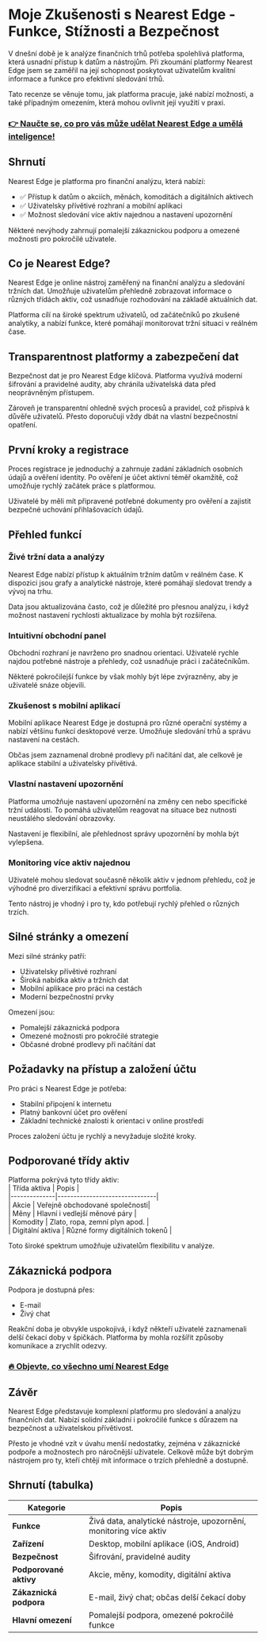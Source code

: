 # Moje Zkušenosti s Nearest Edge - Funkce, Stížnosti a Bezpečnost
   
V dnešní době je k analýze finančních trhů potřeba spolehlivá platforma, která usnadní přístup k datům a nástrojům. Při zkoumání platformy Nearest Edge jsem se zaměřil na její schopnost poskytovat uživatelům kvalitní informace a funkce pro efektivní sledování trhů.  

Tato recenze se věnuje tomu, jak platforma pracuje, jaké nabízí možnosti, a také případným omezením, která mohou ovlivnit její využití v praxi.  

### [👉 Naučte se, co pro vás může udělat Nearest Edge a umělá inteligence!](https://tinyurl.com/28b3hlor)
## Shrnutí  
Nearest Edge je platforma pro finanční analýzu, která nabízí:  
- ✅ Přístup k datům o akciích, měnách, komoditách a digitálních aktivech  
- ✅ Uživatelsky přívětivé rozhraní a mobilní aplikaci  
- ✅ Možnost sledování více aktiv najednou a nastavení upozornění  

Některé nevýhody zahrnují pomalejší zákaznickou podporu a omezené možnosti pro pokročilé uživatele.  

## Co je Nearest Edge?  
Nearest Edge je online nástroj zaměřený na finanční analýzu a sledování tržních dat. Umožňuje uživatelům přehledně zobrazovat informace o různých třídách aktiv, což usnadňuje rozhodování na základě aktuálních dat.  

Platforma cílí na široké spektrum uživatelů, od začátečníků po zkušené analytiky, a nabízí funkce, které pomáhají monitorovat tržní situaci v reálném čase.  

## Transparentnost platformy a zabezpečení dat  
Bezpečnost dat je pro Nearest Edge klíčová. Platforma využívá moderní šifrování a pravidelné audity, aby chránila uživatelská data před neoprávněným přístupem.  

Zároveň je transparentní ohledně svých procesů a pravidel, což přispívá k důvěře uživatelů. Přesto doporučuji vždy dbát na vlastní bezpečnostní opatření.  

## První kroky a registrace  
Proces registrace je jednoduchý a zahrnuje zadání základních osobních údajů a ověření identity. Po ověření je účet aktivní téměř okamžitě, což umožňuje rychlý začátek práce s platformou.  

Uživatelé by měli mít připravené potřebné dokumenty pro ověření a zajistit bezpečné uchování přihlašovacích údajů.  

## Přehled funkcí  

### Živé tržní data a analýzy  
Nearest Edge nabízí přístup k aktuálním tržním datům v reálném čase. K dispozici jsou grafy a analytické nástroje, které pomáhají sledovat trendy a vývoj na trhu.  

Data jsou aktualizována často, což je důležité pro přesnou analýzu, i když možnost nastavení rychlosti aktualizace by mohla být rozšířena.  

### Intuitivní obchodní panel  
Obchodní rozhraní je navrženo pro snadnou orientaci. Uživatelé rychle najdou potřebné nástroje a přehledy, což usnadňuje práci i začátečníkům.  

Některé pokročilejší funkce by však mohly být lépe zvýrazněny, aby je uživatelé snáze objevili.  

### Zkušenost s mobilní aplikací  
Mobilní aplikace Nearest Edge je dostupná pro různé operační systémy a nabízí většinu funkcí desktopové verze. Umožňuje sledování trhů a správu nastavení na cestách.  

Občas jsem zaznamenal drobné prodlevy při načítání dat, ale celkově je aplikace stabilní a uživatelsky přívětivá.  

### Vlastní nastavení upozornění  
Platforma umožňuje nastavení upozornění na změny cen nebo specifické tržní události. To pomáhá uživatelům reagovat na situace bez nutnosti neustálého sledování obrazovky.  

Nastavení je flexibilní, ale přehlednost správy upozornění by mohla být vylepšena.  

### Monitoring více aktiv najednou  
Uživatelé mohou sledovat současně několik aktiv v jednom přehledu, což je výhodné pro diverzifikaci a efektivní správu portfolia.  

Tento nástroj je vhodný i pro ty, kdo potřebují rychlý přehled o různých trzích.  

## Silné stránky a omezení  
Mezi silné stránky patří:  
- Uživatelsky přívětivé rozhraní  
- Široká nabídka aktiv a tržních dat  
- Mobilní aplikace pro práci na cestách  
- Moderní bezpečnostní prvky  

Omezení jsou:  
- Pomalejší zákaznická podpora  
- Omezené možnosti pro pokročilé strategie  
- Občasné drobné prodlevy při načítání dat  

## Požadavky na přístup a založení účtu  
Pro práci s Nearest Edge je potřeba:  
- Stabilní připojení k internetu  
- Platný bankovní účet pro ověření  
- Základní technické znalosti k orientaci v online prostředí  

Proces založení účtu je rychlý a nevyžaduje složité kroky.  

## Podporované třídy aktiv  
Platforma pokrývá tyto třídy aktiv:  
| Třída aktiva | Popis                          |  
|--------------|-------------------------------|  
| Akcie        | Veřejně obchodované společnosti|  
| Měny         | Hlavní i vedlejší měnové páry  |  
| Komodity     | Zlato, ropa, zemní plyn apod.  |  
| Digitální aktiva | Různé formy digitálních tokenů  |  

Toto široké spektrum umožňuje uživatelům flexibilitu v analýze.  

## Zákaznická podpora  
Podpora je dostupná přes:  
- E-mail  
- Živý chat  

Reakční doba je obvykle uspokojivá, i když někteří uživatelé zaznamenali delší čekací doby v špičkách. Platforma by mohla rozšířit způsoby komunikace a zrychlit odezvy.  

### [🔥 Objevte, co všechno umí Nearest Edge](https://tinyurl.com/28b3hlor)
## Závěr  
Nearest Edge představuje komplexní platformu pro sledování a analýzu finančních dat. Nabízí solidní základní i pokročilé funkce s důrazem na bezpečnost a uživatelskou přívětivost.  

Přesto je vhodné vzít v úvahu menší nedostatky, zejména v zákaznické podpoře a možnostech pro náročnější uživatele. Celkově může být dobrým nástrojem pro ty, kteří chtějí mít informace o trzích přehledně a dostupně.  

## Shrnutí (tabulka)  

| Kategorie               | Popis                                                      |  
|------------------------|------------------------------------------------------------|  
| **Funkce**             | Živá data, analytické nástroje, upozornění, monitoring více aktiv |  
| **Zařízení**           | Desktop, mobilní aplikace (iOS, Android)                    |  
| **Bezpečnost**         | Šifrování, pravidelné audity                                |  
| **Podporované aktivy** | Akcie, měny, komodity, digitální aktiva                     |  
| **Zákaznická podpora** | E-mail, živý chat; občas delší čekací doby                  |  
| **Hlavní omezení**     | Pomalejší podpora, omezené pokročilé funkce                 |